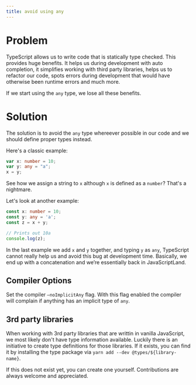 ```yaml
---
title: avoid using any
---
```


# Problem

TypeScript allows us to write code that is statically type checked. This provides huge benefits. It helps us during development with auto completion, it simplifies working with third party libraries, helps us to refactor our code, spots errors during development that would have otherwise been runtime errors and much more.

If we start using the `any` type, we lose all these benefits.

# Solution

The solution is to avoid the `any` type whereever possible in our code and we should define proper types instead.

Here's a classic example:

```ts
var x: number = 10;
var y: any = "a";
x = y;
```

See how we assign a string to `x` although `x` is defined as a `number`? That's a nightmare.

Let's look at another example:

```ts
const x: number = 10;
const y: any = 'a';
const z = x + y;

// Prints out 10a
console.log(z);
```

In the last example we add `x` and `y` together, and typing `y` as `any`, TypeScript cannot really help us and avoid this bug at development time. Basically, we end up with a concatenation and we’re essentially back in JavaScriptLand.

## Compiler Options

Set the compiler `–noImplicitAny` flag. With this flag enabled the compiler will complain if anything has an implicit type of `any`.

## 3rd party libraries

When working with 3rd party libraries that are writtin in vanilla JavaScript, we most likely don't have type information available. Luckily there is an initiative to create type definitions for those libraries. If it exists, you can find it by installing the type package via `yarn add --dev @types/${library-name}`.

If this does not exist yet, you can create one yourself. Contributions are always welcome and appreciated.
